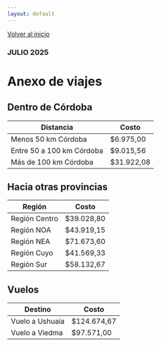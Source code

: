 ```yaml
---
layout: default
---
```

<a href="./index.html" class="btn-home">
    <i class="fas fa-home"></i> Volver al inicio
</a>

### JULIO 2025

# Anexo de viajes

## Dentro de Córdoba

| Distancia               | Costo      |
|--------------------------|------------|
| Menos 50 km Córdoba      | $6.975,00  |
| Entre 50 a 100 km Córdoba| $9.015,56  |
| Más de 100 km Córdoba    | $31.922,08 |

## Hacia otras provincias

| Región       | Costo      |
|--------------|------------|
| Región Centro| $39.028,80 |
| Región NOA   | $43.919,15 |
| Región NEA   | $71.673,60 |
| Región Cuyo  | $41.569,33 |
| Región Sur   | $58.132,67 |

## Vuelos

| Destino        | Costo       |
|----------------|-------------|
| Vuelo a Ushuaia| $124.674,67 |
| Vuelo a Viedma | $97.571,00  |
